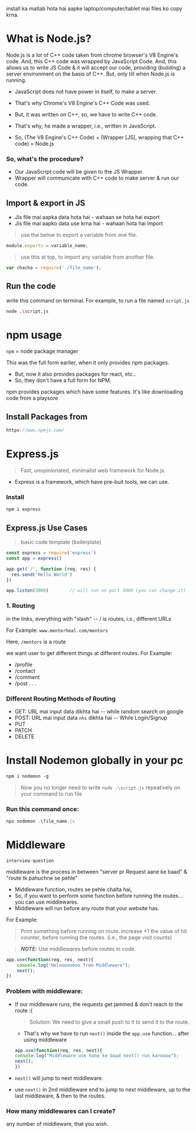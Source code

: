 install ka matlab hota hai aapke laptop/computer/tablet mai files ko copy krna.

# What is Node.js?
Node.js is a lot of C++ code taken from chrome browser's V8 Engine's code.
And, this C++ code was wrapped by JavaScript Code.
And, this allows us to write JS Code & it will accept our code, providing (building) a server environment on the basis of C++. But, only till when Node.js is running.

- JavaScript does not have power in itself, to make a server.
- That's why Chrome's V8 Engine's C++ Code was used.
- But, it was written on C++, so, we have to write C++ code.

- That's why, he made a wrapper, i.e., written in JavaScript.

- So, (The V8 Engine's C++ Code) + (Wrapper [JS], wrapping that C++ code) = Node.js

### So, what's the procedure?

- Our JavaScript code will be given to the JS Wrapper.
- Wrapper will communicate with C++ code to make server & run our code.

## Import & export in JS

- Jis file mai aapka data hota hai - wahaan se hota hai export
- Jis file mai aapko data use krna hai - wahaan hota hai import

> use the below to export a variable from one file.

```js
module.exports = variable_name;
```

> use this at top, to import any variable from another file.

```js
var chacha = require('./file_name');
```

## Run the code

write this command on terminal. For example, to run a file named `script.js`

```bash
node .\script.js
```

<!-- 53:47 npm usage - NodeJS Part 2 -->
# npm usage
`npm` = node package manager

This was the full form earlier, when it only provides npm packages.
- But, now it also provides packages for react, etc..
- So, they don't have a full form for NPM.

npm provides packages which have some features.
It's like downloading code from a playsore

## Install Packages from

```js
https://www.npmjs.com/
```

# Express.js
> Fast, unopinionated, minimalist web framework for Node.js.

- Express is a framework, which have pre-buit tools, we can use.

### Install

```js
npm i express
```

## Express.js Use Cases

> basic code template (boilerplate)
```js
const express = require('express')
const app = express()

app.get('/', function (req, res) {
  res.send('Hello World')
})

app.listen(3000)        // will run on port 3000 (you can change it)
```

### 1. Routing
in the links, everything with "slash" -- /
is routes, i.s., different URLs

For Example: ```www.mentorheal.com/mentors```

Here, `/mentors` is a route

we want user to get different things at different routes.
For Example:
- /profile
- /contact
- /comment
- /post
.
.
.

### Different Routing Methods of Routing
- GET:          URL mai input data dikhta hai -- while random search on google
- POST:         URL mai input data `nhi` dikhta hai -- While Login/Signup
- PUT
- PATCH
- DELETE


# Install Nodemon globally in your pc

```js
npm i nodemon -g
```

> Now you no longer need to write `node .\script.js` repeatively on your command to run file

### Run this command once:
```js
npx nodemon .\file_name.js
```

# Middleware    
`interview-question`

middleware is the process in between
"server pr Request aane ke baad" & "route tk pahuchne se pehle"

- Middleware function, routes se pehle chalta hai,
- So, if you want to perform some function before running the routes... you can use middlewares.
- Middleware will run before any route that your website has.

For Example:
> Print something before running on route.
> Increase +1 the value of hit counter, before running the routes. (i.e., the page visit counts)

> **_NOTE:_** Use middlewares before routes in code.

```js
app.use(function(req, res, next){
    console.log("Heloooooooo from Middleware");
    next();
})
```

### Problem with middleware:
- If our middleware runs, the requests get jammed & don't reach to the route :(
    > Solution:
    > We need to give a small push to it to send it to the route.

    - That's why we have to run `next()` inside the `app.use` function... after using middleware
    ```js
    app.use(function(req, res, next){
    console.log("Middleware use hone ke baad next() run karoooo");
    next();
    })
    ```
- `next()` will jump to next middleware.
- use `next()` in 2nd middleware end to jump to next middleware, up to the last middleware, & then to the routes.

### How many middlewares can I create?

any number of middleware, that you wish.